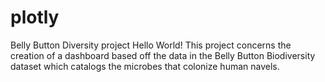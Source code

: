 # plotly

Belly Button Diversity project
Hello World! This project concerns the creation of a dashboard based off the data in 
the Belly Button Biodiversity dataset which catalogs the microbes that colonize human navels.



